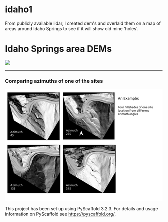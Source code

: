 idaho1
======
From publicly available lidar, I created dem's and overlaid them on a map of areas around Idaho Springs to see if it will show
old mine 'holes'.
<h1> Idaho Springs area DEMs</h1>
<img src="notebooks/IdahoSpringsBikeTrail.png">

<hr>

<h3>Comparing azimuths of one of the sites</h3>
<img src="notebooks/Tunnel_site_dem_hss.png">


     
This project has been set up using PyScaffold 3.2.3. For details and usage
information on PyScaffold see https://pyscaffold.org/.
